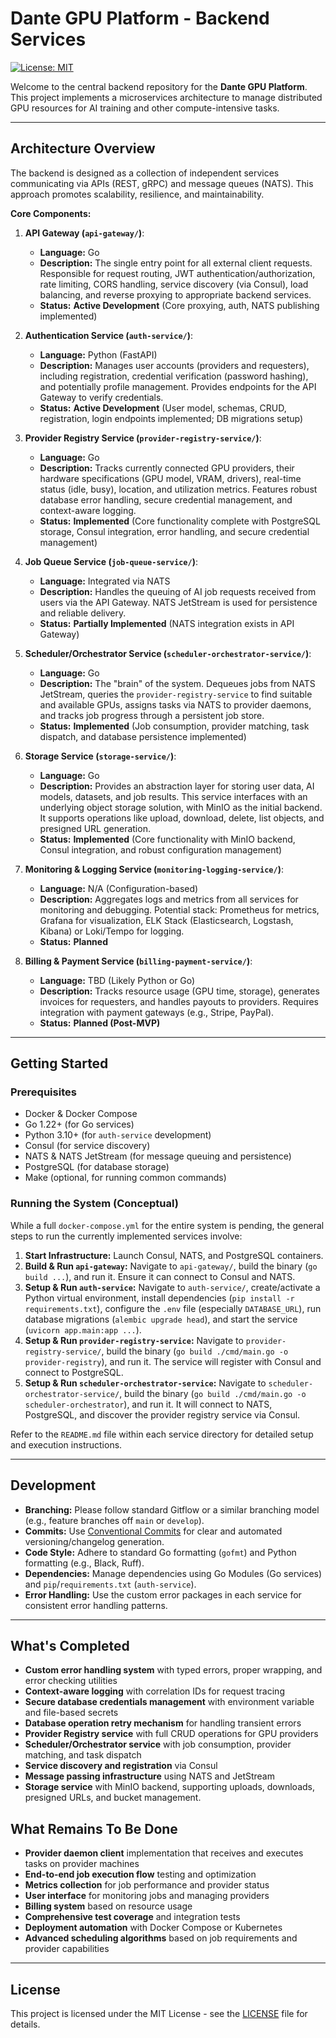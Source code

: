 # Dante GPU Platform - Backend Services

[![License: MIT](https://img.shields.io/badge/License-MIT-yellow.svg)](https://opensource.org/licenses/MIT)

Welcome to the central backend repository for the **Dante GPU Platform**. This project implements a microservices architecture to manage distributed GPU resources for AI training and other compute-intensive tasks.

---

## Architecture Overview

The backend is designed as a collection of independent services communicating via APIs (REST, gRPC) and message queues (NATS). This approach promotes scalability, resilience, and maintainability.

**Core Components:**

1.  **API Gateway (`api-gateway/`)**: 
    *   **Language:** Go
    *   **Description:** The single entry point for all external client requests. Responsible for request routing, JWT authentication/authorization, rate limiting, CORS handling, service discovery (via Consul), load balancing, and reverse proxying to appropriate backend services.
    *   **Status:** **Active Development** (Core proxying, auth, NATS publishing implemented)

2.  **Authentication Service (`auth-service/`)**:
    *   **Language:** Python (FastAPI)
    *   **Description:** Manages user accounts (providers and requesters), including registration, credential verification (password hashing), and potentially profile management. Provides endpoints for the API Gateway to verify credentials.
    *   **Status:** **Active Development** (User model, schemas, CRUD, registration, login endpoints implemented; DB migrations setup)

3.  **Provider Registry Service (`provider-registry-service/`)**:
    *   **Language:** Go
    *   **Description:** Tracks currently connected GPU providers, their hardware specifications (GPU model, VRAM, drivers), real-time status (idle, busy), location, and utilization metrics. Features robust database error handling, secure credential management, and context-aware logging.
    *   **Status:** **Implemented** (Core functionality complete with PostgreSQL storage, Consul integration, error handling, and secure credential management)

4.  **Job Queue Service (`job-queue-service/`)**:
    *   **Language:** Integrated via NATS
    *   **Description:** Handles the queuing of AI job requests received from users via the API Gateway. NATS JetStream is used for persistence and reliable delivery.
    *   **Status:** **Partially Implemented** (NATS integration exists in API Gateway)

5.  **Scheduler/Orchestrator Service (`scheduler-orchestrator-service/`)**:
    *   **Language:** Go
    *   **Description:** The "brain" of the system. Dequeues jobs from NATS JetStream, queries the `provider-registry-service` to find suitable and available GPUs, assigns tasks via NATS to provider daemons, and tracks job progress through a persistent job store.
    *   **Status:** **Implemented** (Job consumption, provider matching, task dispatch, and database persistence implemented)

6.  **Storage Service (`storage-service/`)**:
    *   **Language:** Go
    *   **Description:** Provides an abstraction layer for storing user data, AI models, datasets, and job results. This service interfaces with an underlying object storage solution, with MinIO as the initial backend. It supports operations like upload, download, delete, list objects, and presigned URL generation.
    *   **Status:** **Implemented** (Core functionality with MinIO backend, Consul integration, and robust configuration management)

7.  **Monitoring & Logging Service (`monitoring-logging-service/`)**:
    *   **Language:** N/A (Configuration-based)
    *   **Description:** Aggregates logs and metrics from all services for monitoring and debugging. Potential stack: Prometheus for metrics, Grafana for visualization, ELK Stack (Elasticsearch, Logstash, Kibana) or Loki/Tempo for logging.
    *   **Status:** **Planned**

8.  **Billing & Payment Service (`billing-payment-service/`)**:
    *   **Language:** TBD (Likely Python or Go)
    *   **Description:** Tracks resource usage (GPU time, storage), generates invoices for requesters, and handles payouts to providers. Requires integration with payment gateways (e.g., Stripe, PayPal).
    *   **Status:** **Planned (Post-MVP)**

---

## Getting Started

### Prerequisites

*   Docker & Docker Compose
*   Go 1.22+ (for Go services)
*   Python 3.10+ (for `auth-service` development)
*   Consul (for service discovery)
*   NATS & NATS JetStream (for message queuing and persistence)
*   PostgreSQL (for database storage)
*   Make (optional, for running common commands)

### Running the System (Conceptual)

While a full `docker-compose.yml` for the entire system is pending, the general steps to run the currently implemented services involve:

1.  **Start Infrastructure:** Launch Consul, NATS, and PostgreSQL containers.
2.  **Build & Run `api-gateway`:** Navigate to `api-gateway/`, build the binary (`go build ...`), and run it. Ensure it can connect to Consul and NATS.
3.  **Setup & Run `auth-service`:** Navigate to `auth-service/`, create/activate a Python virtual environment, install dependencies (`pip install -r requirements.txt`), configure the `.env` file (especially `DATABASE_URL`), run database migrations (`alembic upgrade head`), and start the service (`uvicorn app.main:app ...`).
4.  **Setup & Run `provider-registry-service`:** Navigate to `provider-registry-service/`, build the binary (`go build ./cmd/main.go -o provider-registry`), and run it. The service will register with Consul and connect to PostgreSQL.
5.  **Setup & Run `scheduler-orchestrator-service`:** Navigate to `scheduler-orchestrator-service/`, build the binary (`go build ./cmd/main.go -o scheduler-orchestrator`), and run it. It will connect to NATS, PostgreSQL, and discover the provider registry service via Consul.

Refer to the `README.md` file within each service directory for detailed setup and execution instructions.

---

## Development

*   **Branching:** Please follow standard Gitflow or a similar branching model (e.g., feature branches off `main` or `develop`).
*   **Commits:** Use [Conventional Commits](https://www.conventionalcommits.org/) for clear and automated versioning/changelog generation.
*   **Code Style:** Adhere to standard Go formatting (`gofmt`) and Python formatting (e.g., Black, Ruff).
*   **Dependencies:** Manage dependencies using Go Modules (Go services) and `pip`/`requirements.txt` (`auth-service`).
*   **Error Handling:** Use the custom error packages in each service for consistent error handling patterns.

---

## What's Completed

- **Custom error handling system** with typed errors, proper wrapping, and error checking utilities
- **Context-aware logging** with correlation IDs for request tracing
- **Secure database credentials management** with environment variable and file-based secrets
- **Database operation retry mechanism** for handling transient errors
- **Provider Registry service** with full CRUD operations for GPU providers
- **Scheduler/Orchestrator service** with job consumption, provider matching, and task dispatch
- **Service discovery and registration** via Consul
- **Message passing infrastructure** using NATS and JetStream
- **Storage service** with MinIO backend, supporting uploads, downloads, presigned URLs, and bucket management.

## What Remains To Be Done

- **Provider daemon client** implementation that receives and executes tasks on provider machines
- **End-to-end job execution flow** testing and optimization
- **Metrics collection** for job performance and provider status
- **User interface** for monitoring jobs and managing providers
- **Billing system** based on resource usage
- **Comprehensive test coverage** and integration tests
- **Deployment automation** with Docker Compose or Kubernetes
- **Advanced scheduling algorithms** based on job requirements and provider capabilities

---

## License

This project is licensed under the MIT License - see the [LICENSE](LICENSE) file for details.